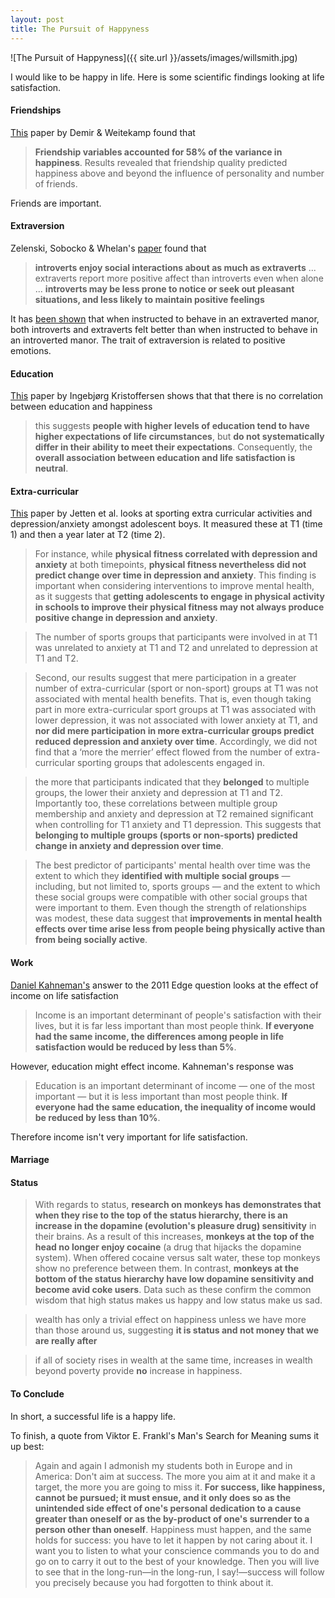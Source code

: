 ```yaml
---
layout: post
title: The Pursuit of Happyness
---
```

![The Pursuit of Happyness]({{ site.url }}/assets/images/willsmith.jpg)

I would like to be happy in life. Here is some scientific findings looking at life satisfaction.

#### Friendships

[This](https://psycnet.apa.org/record/2008-08052-003) paper by Demir & Weitekamp found that

> **Friendship variables accounted for 58% of the variance in happiness**. Results revealed that friendship quality predicted happiness above and beyond the influence of personality and number of friends.

Friends are important.

#### Extraversion

Zelenski, Sobocko & Whelan's [paper](https://www.researchgate.net/publication/263047178_Introversion_Solitude_and_Subjective_Well-Being) found that

> **introverts enjoy social interactions about as much as extraverts** ... extraverts report more positive affect than introverts even when alone ... **introverts may be less prone to notice or seek out pleasant situations, and less likely to maintain positive feelings**

It has [been shown](https://twitter.com/robkhenderson/status/1488214540139606025) that when instructed to behave in an extraverted manor, both introverts and extraverts felt better than when instructed to behave in an introverted manor. The trait of extraversion is related to positive emotions.

#### Education
[This](https://www.sciencedirect.com/science/article/pii/S0167487017302210) paper by Ingebjørg Kristoffersen shows that that there is no correlation between education and happiness

> this suggests **people with higher levels of education tend to have higher expectations of life circumstances**, but **do not systematically differ in their ability to meet their expectations**. Consequently, the **overall association between education and life satisfaction is neutral**.

#### Extra-curricular

[This](https://www.sciencedirect.com/science/article/pii/S016503272200266X) paper by Jetten et al. looks at sporting extra curricular activities and depression/anxiety amongst adolescent boys. It measured these at T1 (time 1) and then a year later at T2 (time 2).

>For instance, while **physical fitness correlated with depression and anxiety** at both timepoints, **physical fitness nevertheless did not predict change over time in depression and anxiety**. This finding is important when considering interventions to improve mental health, as it suggests that **getting adolescents to engage in physical activity in schools to improve their physical fitness may not always produce positive change in depression and anxiety**.

>The number of sports groups that participants were involved in at T1 was unrelated to anxiety at T1 and T2 and unrelated to depression at T1 and T2.

>Second, our results suggest that mere participation in a greater number of extra-curricular (sport or non-sport) groups at T1 was not associated with mental health benefits. That is, even though taking part in more extra-curricular sport groups at T1 was associated with lower depression, it was not associated with lower anxiety at T1, and **nor did mere participation in more extra-curricular groups predict reduced depression and anxiety over time**. Accordingly, we did not find that a ‘more the merrier’ effect flowed from the number of extra-curricular sporting groups that adolescents engaged in.

>the more that participants indicated that they **belonged** to multiple groups, the lower their anxiety and depression at T1 and T2. Importantly too, these correlations between multiple group membership and anxiety and depression at T2 remained significant when controlling for T1 anxiety and T1 depression. This suggests that **belonging to multiple groups (sports or non-sports) predicted change in anxiety and depression over time**.

>The best predictor of participants' mental health over time was the extent to which they **identified with multiple social groups** — including, but not limited to, sports groups — and the extent to which these social groups were compatible with other social groups that were important to them. Even though the strength of relationships was modest, these data suggest that **improvements in mental health effects over time arise less from people being physically active than from being socially active**.

#### Work

[Daniel Kahneman's](https://www.edge.org/response-detail/11984) answer to the 2011 Edge question looks at the effect of income on life satisfaction

> Income is an important determinant of people's satisfaction with their lives, but it is far less important than most people think. **If everyone had the same income, the differences among people in life satisfaction would be reduced by less than 5%**.

However, education might effect income. Kahneman's response was

> Education is an important determinant of income — one of the most important — but it is less important than most people think. **If everyone had the same education, the inequality of income would be reduced by less than 10%**.

Therefore income isn't very important for life satisfaction.

#### Marriage

#### Status

> With regards to status, **research on monkeys has demonstrates that when they rise to the top of the status hierarchy, there is an increase in the dopamine (evolution's pleasure drug) sensitivity** in their brains. As a result of this increases, **monkeys at the top of the head no longer enjoy cocaine** (a drug that hijacks the dopamine system). When offered cocaine versus salt water, these top monkeys show no preference between them. In contrast, **monkeys at the bottom of the status hierarchy have low dopamine sensitivity and become avid coke users**. Data such as these confirm the common wisdom that high status makes us happy and low status make us sad.

> wealth has only a trivial effect on happiness unless we have more than those around us, suggesting **it is status and not money that we are really after**

> if all of society rises in wealth at the same time, increases in wealth beyond poverty provide **no** increase in happiness.

#### To Conclude

In short, a successful life is a happy life. 

To finish, a quote from Viktor E. Frankl's Man's Search for Meaning sums it up best:

> Again and again I admonish my students both in Europe and in America: Don't aim at success. The more you aim at it and make it a target, the more you are going to miss it. **For success, like happiness, cannot be pursued; it must ensue, and it only does so as the unintended side effect of one's personal dedication to a cause greater than oneself or as the by-product of one's surrender to a person other than oneself**. Happiness must happen, and the same holds for success: you have to let it happen by not caring about it. I want you to listen to what your conscience commands you to do and go on to carry it out to the best of your knowledge. Then you will live to see that in the long-run—in the long-run, I say!—success will follow you precisely because you had forgotten to think about it.
